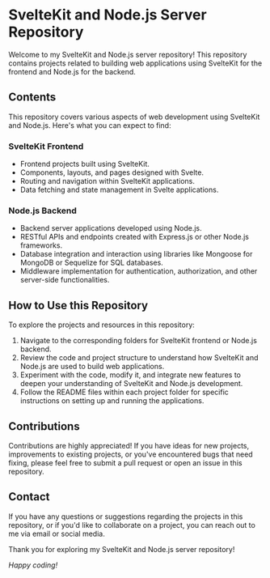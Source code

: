 # SvelteKit and Node.js Server Repository

Welcome to my SvelteKit and Node.js server repository! This repository contains projects related to building web applications using SvelteKit for the frontend and Node.js for the backend.

## Contents

This repository covers various aspects of web development using SvelteKit and Node.js. Here's what you can expect to find:

### SvelteKit Frontend

- Frontend projects built using SvelteKit.
- Components, layouts, and pages designed with Svelte.
- Routing and navigation within SvelteKit applications.
- Data fetching and state management in Svelte applications.

### Node.js Backend

- Backend server applications developed using Node.js.
- RESTful APIs and endpoints created with Express.js or other Node.js frameworks.
- Database integration and interaction using libraries like Mongoose for MongoDB or Sequelize for SQL databases.
- Middleware implementation for authentication, authorization, and other server-side functionalities.

## How to Use this Repository

To explore the projects and resources in this repository:

1. Navigate to the corresponding folders for SvelteKit frontend or Node.js backend.
2. Review the code and project structure to understand how SvelteKit and Node.js are used to build web applications.
3. Experiment with the code, modify it, and integrate new features to deepen your understanding of SvelteKit and Node.js development.
4. Follow the README files within each project folder for specific instructions on setting up and running the applications.

## Contributions

Contributions are highly appreciated! If you have ideas for new projects, improvements to existing projects, or you've encountered bugs that need fixing, please feel free to submit a pull request or open an issue in this repository.

## Contact

If you have any questions or suggestions regarding the projects in this repository, or if you'd like to collaborate on a project, you can reach out to me via email or social media.

Thank you for exploring my SvelteKit and Node.js server repository!

*Happy coding!*
